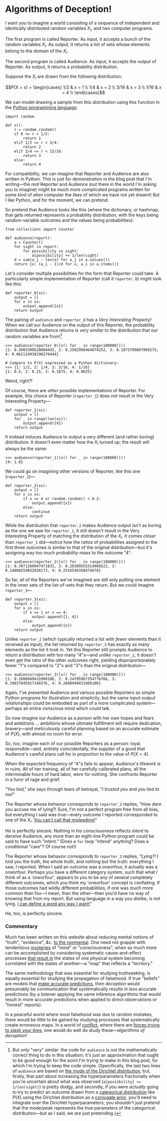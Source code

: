 # Algorithms of Deception!

I want you to imagine a world consisting of a sequence of independent and identically distributed random variables $X_i$, and two computer programs.

The first program is called Reporter. As input, it accepts a bunch of the random variables $X_i$. As output, it returns a list of sets whose elements belong to the domain of the $X_i$.

The second program is called Audience. As input, it accepts the output of Reporter. As output, it returns a probability distribution.

Suppose the $X_i$ are drawn from the following distribution:

$$P(X = x) = \begin{cases} 1/2 & x = 1 \\ 1/4 & x = 2 \\ 3/16 & x = 3 \\ 1/16 & x = 4 \\ \end{cases}$$

We can model drawing a sample from this distribution using this function in the [Python programming language](https://www.python.org/):

```
import random

def x():
    r = random.random()
    if 0 <= r < 1/2:
        return 1
    elif 1/2 <= r < 3/4:
        return 2
    elif 3/4 <= r < 15/16:
        return 3
    else:
        return 4
```

For compatibility, we can imagine that Reporter and Audience are also written in Python. This is just for demonstration in the blog post that I'm writing—the _real_ Reporter and Audience (out there in the world I'm asking you to imagine) might be much more complicated programs written for some kind of _alien_ computer the likes of which we have not yet dreamt! But I like Python, and for the moment, we can pretend.

So pretend that Audience looks like this (where the dictionary, or hashmap, that gets returned represents a probability distribution, with the keys being random-variable outcomes and the values being probabilities):

```
from collections import Counter

def audience(report):
    a = Counter()
    for sight in report:
        for possibility in sight:
            a[possibility] += 1/len(sight)            
    d = sum(a_j - len(a) for a_j in a.values())
    return {x: (a_i - 1)/d for x, a_i in a.items()}
```

Let's consider multiple possibilities for the form that Reporter could take. A particularly simple implementation of Reporter (call it `reporter_0`) might look like this:

```
def reporter_0(xs):
    output = []
    for x in xs:
        output.append({x})
    return output
```

The pairing of `audience` and `reporter_0` has a _Very Interesting Property!_ When we call our Audience on the output of this Reporter, the probability distribution that Audience returns is _very similar_ to the distribution that our random variables are from![^wrong]

[^wrong]: But _only_ "very" similar: the code for `audience` is _not_ the mathematically correct thing to do in this situation; it's just an approximation that ought to be good enough for the point I'm trying to make in this blog post, for which I'm trying to keep the code simple. (Specifically, the last two lines of `audience` are based on [the mode of the Dirichlet distribution](https://en.wikipedia.org/wiki/Dirichlet_distribution#Mode), but, firstly, that part about increasing the hyperparameters fractionally when you're uncertain about what was observed (`a[possibility] += 1/len(sight)`) is pretty dodgy, and secondly, if you were _actually_ going to try to predict an outcome drawn from a [categorical distribution](https://en.wikipedia.org/wiki/Categorical_distribution) like $P(X)$ using the Dirichlet distribution as a [conjugate prior](https://en.wikipedia.org/wiki/Conjugate_prior), you'd need to integrate over the Dirichlet hyperparameters; you shouldn't just pretend that the mode/peak represents the true parameters of the categorical distribution—but as I said, we _are_ just pretending.)

```
>>> audience(reporter_0([x() for _ in range(100000)]))
{1: 0.5003300528084493, 2: 0.2502900464074252, 3: 0.1873799807969275, 4: 0.062119939190270444}

# Compare to P(X) expressed as a Python dictionary—
>>> {1: 1/2, 2: 1/4, 3: 3/16, 4: 1/16}
{1: 0.5, 2: 0.25, 3: 0.1875, 4: 0.0625}
```

Weird, right?!

Of course, there are _other_ possible implementations of Reporter. For example, this choice of Reporter (`reporter_1`) does _not_ result in the Very Interesting Property—

```
def reporter_1(xs):
    output = []
    for _ in range(len(xs)):
        output.append({4})
    return output
```

It instead induces Audience to output a very different (and rather boring) distribution. It doesn't even matter how the $X_i$ turned up; the result will always be the same:

```
>>> audience(reporter_1([x() for _ in range(100000)]))
{4: 1.0}
```

We could go on imagining other versions of Reporter, like this one (`reporter_2`)—

```
def reporter_2(xs):
    output = []
    for x in xs:
        if x == 4 or random.random() < 0.2:
            output.append({x})
        else:
            continue
    return output
```

While the distribution that `reporter_2` makes Audience output isn't as boring as the one we saw for `reporter_1`, it still doesn't result in the Very Interesting Property of matching the distribution of the $X_i$. It comes _closer_ than `reporter_1` did—notice how the _ratios_ of probabilities assigned to the first three outcomes is similar to that of the original distribution—but it's assigning way too much probability-mass to the outcome "4":

```
>>> audience(reporter_2([x() for _ in range(100000)]))
{1: 0.3971289947471831, 2: 0.20309555314968522, 3: 0.14860259032038173, 4: 0.2516540358474678}
```

So far, all of the Reporters we've imagined are still only putting one element in the inner sets of the list-of-sets that they return. But we could imagine `reporter_3`—

```
def reporter_3(xs):
    output = []
    for x in xs:
        if x == 1 or x == 4:
            output.append({1, 4})
        else:
            output.append({x})
    return output
```

Unlike `reporter_2` (which typically returned a list with _fewer_ elements than it received as input), the list returned by `reporter_3` has exactly as many elements as the list it took in. Yet this Reporter still prompts Audience to return a distribution with too many "4"s—and _unlike_ `reporter_2`, it doesn't even get the ratio of the other outcomes right, yielding disproportionately fewer "1"s compared to "2"s and "3"s than the original distribution—

```
>>> audience(reporter_3([x() for _ in range(100000)]))
{1: 0.2808949431909106, 2: 0.24795967354776766, 3: 0.19037045927348376, 4: 0.2808949431909106}
```

Again, I've presented Audience and various possible Reporters as simple Python programs for illustration and simplicity, but the same _input-output relationships_ could be embodied as part of a more complicated system—perhaps an entire conscious mind which could talk.

So now imagine our Audience as a _person_ with her own hopes and fears and ambitions ... ambitions whose ultimate fulfillment will require dedication, bravery—and meticulously careful planning based on an accurate estimate of $P(X)$, with almost no room for error.

So, too, imagine each of our possible Reporters as a person: loyal, responsible—and, entirely coincidentally, the supplier of a good that Audience's careful plans call for in proportion to the value of $P(X = 4)$.

When the expected frequency of "4"s fails to appear, Audience's lifework is in ruins. All of her training, all of her carefully calibrated plans, all the interminable hours of hard labor, were for nothing. She confronts Reporter in a furor of rage and grief.

"You _lied_," she says through tears of betrayal, "I _trusted you_ and _you lied to me!_"

The Reporter whose behavior corresponds to `reporter_2` replies, "How _dare_ you accuse me of lying?! Sure, I'm not a perfect program free from all bias, but everything I said was true—every outcome I reported corresponded to one of the $X_i$. [You can't call that misleading!](https://www.lesswrong.com/posts/DoPo4PDjgSySquHX8/heads-i-win-tails-never-heard-of-her-or-selective-reporting)"

He is perfectly sincere. Nothing in his _consciousness_ reflects _intent_ to deceive Audience, any more than an eight-line Python program could be said to have such "intent." (Does a `for` loop "intend" anything? Does a conditional "care"? Of course not!)

The Reporter whose behavior corresponds to `reporter_3` replies, "_Lying?!_ I told you the truth, the whole truth, and nothing but the truth: everything I saw, I reported. When I said an outcome was a oneorfour, it actually was a oneorfour. Perhaps you have a different category system, such that what _I_ think of as a 'oneorfour', appears to you to be any of several completely different outcomes, which you think my 'oneorfour' concept is conflating. If those outcomes had wildly different probabilities, if one was much more common than fou—I mean, than the other—then you'd have no way of knowing that from my report. But using language in a way _you_ dislike, is not lying. [I can define a word any way I want!](https://www.lesswrong.com/posts/FaJaCgqBKphrDzDSj/37-ways-that-words-can-be-wrong)"

He, too, is perfectly sincere.

### Commentary

Much has been written on this website about reducing mental notions of "truth", "evidence", _&c._ [to the nonmental](https://www.lesswrong.com/posts/p7ftQ6acRkgo6hqHb/dreams-of-ai-design). One need not grapple with tendentious [mysteries](https://www.lesswrong.com/posts/6i3zToomS86oj9bS6/mysterious-answers-to-mysterious-questions) of "mind" or "consciousness", when so much more can be accomplished by considering systematic cause-and-effect processes [that result in](https://www.lesswrong.com/posts/6s3xABaXKPdFwA3FS/what-is-evidence) the states of one physical system becoming correlated with the states of another—a "map" that reflects a "territory."

The same methodology that was essential for studying truthseeking, is equally essential for studying the propagation of falsehood. If true "beliefs" are models that [make accurate predictions](https://www.lesswrong.com/posts/a7n8GdKiAZRX86T5A/making-beliefs-pay-rent-in-anticipated-experiences), then _deception_ would presumably be communication that systematically results in _less_ accurate predictions (by a listener applying the same inference algorithms that would result in more accurate predictions when applied to direct observations or "honest" reports).

In a peaceful world where most falsehood was due to random mistakes, there would be little to be gained by studying processes that systematically create erroneous maps. In a world of [conflict](https://slatestarcodex.com/2018/01/24/conflict-vs-mistake/), where there are [forces trying to slash your tires](https://www.lesswrong.com/posts/XTWkjCJScy2GFAgDt/dark-side-epistemology), one would do well do study these—_algorithms of deception!_
